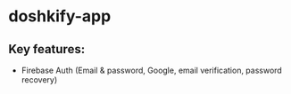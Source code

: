 # doshkify-app
## Key features:
- Firebase Auth (Email & password, Google, email verification, password recovery)

